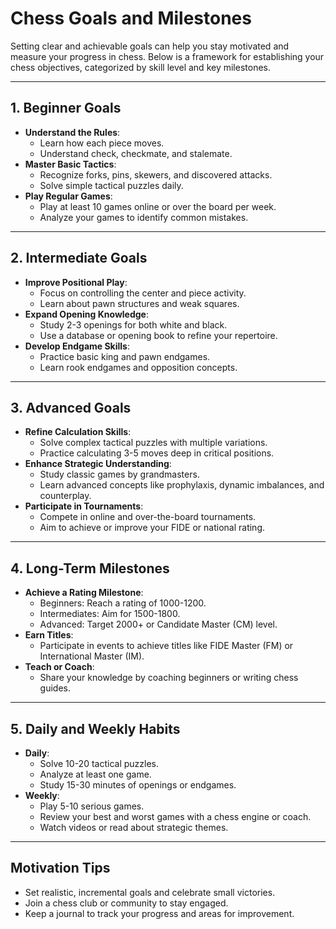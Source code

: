 # Chess Goals and Milestones

Setting clear and achievable goals can help you stay motivated and measure your progress in chess. Below is a framework for establishing your chess objectives, categorized by skill level and key milestones.

---

## 1. **Beginner Goals**
- **Understand the Rules**:
  - Learn how each piece moves.
  - Understand check, checkmate, and stalemate.
- **Master Basic Tactics**:
  - Recognize forks, pins, skewers, and discovered attacks.
  - Solve simple tactical puzzles daily.
- **Play Regular Games**:
  - Play at least 10 games online or over the board per week.
  - Analyze your games to identify common mistakes.

---

## 2. **Intermediate Goals**
- **Improve Positional Play**:
  - Focus on controlling the center and piece activity.
  - Learn about pawn structures and weak squares.
- **Expand Opening Knowledge**:
  - Study 2-3 openings for both white and black.
  - Use a database or opening book to refine your repertoire.
- **Develop Endgame Skills**:
  - Practice basic king and pawn endgames.
  - Learn rook endgames and opposition concepts.

---

## 3. **Advanced Goals**
- **Refine Calculation Skills**:
  - Solve complex tactical puzzles with multiple variations.
  - Practice calculating 3-5 moves deep in critical positions.
- **Enhance Strategic Understanding**:
  - Study classic games by grandmasters.
  - Learn advanced concepts like prophylaxis, dynamic imbalances, and counterplay.
- **Participate in Tournaments**:
  - Compete in online and over-the-board tournaments.
  - Aim to achieve or improve your FIDE or national rating.

---

## 4. **Long-Term Milestones**
- **Achieve a Rating Milestone**:
  - Beginners: Reach a rating of 1000-1200.
  - Intermediates: Aim for 1500-1800.
  - Advanced: Target 2000+ or Candidate Master (CM) level.
- **Earn Titles**:
  - Participate in events to achieve titles like FIDE Master (FM) or International Master (IM).
- **Teach or Coach**:
  - Share your knowledge by coaching beginners or writing chess guides.

---

## 5. **Daily and Weekly Habits**
- **Daily**:
  - Solve 10-20 tactical puzzles.
  - Analyze at least one game.
  - Study 15-30 minutes of openings or endgames.
- **Weekly**:
  - Play 5-10 serious games.
  - Review your best and worst games with a chess engine or coach.
  - Watch videos or read about strategic themes.

---

## Motivation Tips
- Set realistic, incremental goals and celebrate small victories.
- Join a chess club or community to stay engaged.
- Keep a journal to track your progress and areas for improvement.
